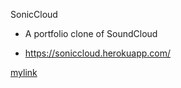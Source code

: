 SonicCloud 
- A portfolio clone of SoundCloud

- https://soniccloud.herokuapp.com/


[mylink](https://soniccloud.herokuapp.com/)
